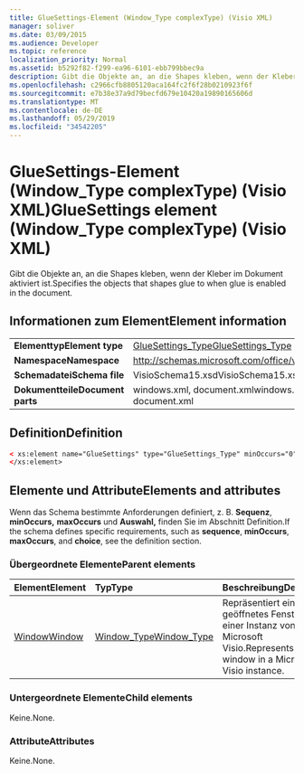 ```yaml
---
title: GlueSettings-Element (Window_Type complexType) (Visio XML)
manager: soliver
ms.date: 03/09/2015
ms.audience: Developer
ms.topic: reference
localization_priority: Normal
ms.assetid: b5292f82-f299-ea96-6101-ebb799bbec9a
description: Gibt die Objekte an, an die Shapes kleben, wenn der Kleber im Dokument aktiviert ist.
ms.openlocfilehash: c2966cfb8805120aca164fc2f6f28b0210923f6f
ms.sourcegitcommit: e7b38e37a9d79becfd679e10420a19890165606d
ms.translationtype: MT
ms.contentlocale: de-DE
ms.lasthandoff: 05/29/2019
ms.locfileid: "34542205"
---
```

# <a name="gluesettings-element-window_type-complextype-visio-xml"></a><span data-ttu-id="5ca8c-103">GlueSettings-Element (Window_Type complexType) (Visio XML)</span><span class="sxs-lookup"><span data-stu-id="5ca8c-103">GlueSettings element (Window_Type complexType) (Visio XML)</span></span>

<span data-ttu-id="5ca8c-104">Gibt die Objekte an, an die Shapes kleben, wenn der Kleber im Dokument aktiviert ist.</span><span class="sxs-lookup"><span data-stu-id="5ca8c-104">Specifies the objects that shapes glue to when glue is enabled in the document.</span></span>
  
## <a name="element-information"></a><span data-ttu-id="5ca8c-105">Informationen zum Element</span><span class="sxs-lookup"><span data-stu-id="5ca8c-105">Element information</span></span>

|||
|:-----|:-----|
|<span data-ttu-id="5ca8c-106">**Elementtyp**</span><span class="sxs-lookup"><span data-stu-id="5ca8c-106">**Element type**</span></span> <br/> |[<span data-ttu-id="5ca8c-107">GlueSettings_Type</span><span class="sxs-lookup"><span data-stu-id="5ca8c-107">GlueSettings_Type</span></span>](gluesettings_type-complextypevisio-xml.md) <br/> |
|<span data-ttu-id="5ca8c-108">**Namespace**</span><span class="sxs-lookup"><span data-stu-id="5ca8c-108">**Namespace**</span></span> <br/> |http://schemas.microsoft.com/office/visio/2012/main  <br/> |
|<span data-ttu-id="5ca8c-109">**Schemadatei**</span><span class="sxs-lookup"><span data-stu-id="5ca8c-109">**Schema file**</span></span> <br/> |<span data-ttu-id="5ca8c-110">VisioSchema15.xsd</span><span class="sxs-lookup"><span data-stu-id="5ca8c-110">VisioSchema15.xsd</span></span>  <br/> |
|<span data-ttu-id="5ca8c-111">**Dokumentteile**</span><span class="sxs-lookup"><span data-stu-id="5ca8c-111">**Document parts**</span></span> <br/> |<span data-ttu-id="5ca8c-112">windows.xml, document.xml</span><span class="sxs-lookup"><span data-stu-id="5ca8c-112">windows.xml, document.xml</span></span>  <br/> |
   
## <a name="definition"></a><span data-ttu-id="5ca8c-113">Definition</span><span class="sxs-lookup"><span data-stu-id="5ca8c-113">Definition</span></span>

```XML
< xs:element name="GlueSettings" type="GlueSettings_Type" minOccurs="0" maxOccurs="1" >
</xs:element>
```

## <a name="elements-and-attributes"></a><span data-ttu-id="5ca8c-114">Elemente und Attribute</span><span class="sxs-lookup"><span data-stu-id="5ca8c-114">Elements and attributes</span></span>

<span data-ttu-id="5ca8c-115">Wenn das Schema bestimmte Anforderungen definiert, z. B. **Sequenz**, **minOccurs,** **maxOccurs** und **Auswahl,** finden Sie im Abschnitt Definition.</span><span class="sxs-lookup"><span data-stu-id="5ca8c-115">If the schema defines specific requirements, such as **sequence**, **minOccurs**, **maxOccurs**, and **choice**, see the definition section.</span></span> 
  
### <a name="parent-elements"></a><span data-ttu-id="5ca8c-116">Übergeordnete Elemente</span><span class="sxs-lookup"><span data-stu-id="5ca8c-116">Parent elements</span></span>

|<span data-ttu-id="5ca8c-117">**Element**</span><span class="sxs-lookup"><span data-stu-id="5ca8c-117">**Element**</span></span>|<span data-ttu-id="5ca8c-118">**Typ**</span><span class="sxs-lookup"><span data-stu-id="5ca8c-118">**Type**</span></span>|<span data-ttu-id="5ca8c-119">**Beschreibung**</span><span class="sxs-lookup"><span data-stu-id="5ca8c-119">**Description**</span></span>|
|:-----|:-----|:-----|
|[<span data-ttu-id="5ca8c-120">Window</span><span class="sxs-lookup"><span data-stu-id="5ca8c-120">Window</span></span>](window-element-windows_type-complextypevisio-xml.md) <br/> |[<span data-ttu-id="5ca8c-121">Window_Type</span><span class="sxs-lookup"><span data-stu-id="5ca8c-121">Window_Type</span></span>](window_type-complextypevisio-xml.md) <br/> |<span data-ttu-id="5ca8c-122">Repräsentiert ein geöffnetes Fenster in einer Instanz von Microsoft Visio.</span><span class="sxs-lookup"><span data-stu-id="5ca8c-122">Represents an open window in a Microsoft Visio instance.</span></span>  <br/> |
   
### <a name="child-elements"></a><span data-ttu-id="5ca8c-123">Untergeordnete Elemente</span><span class="sxs-lookup"><span data-stu-id="5ca8c-123">Child elements</span></span>

<span data-ttu-id="5ca8c-124">Keine.</span><span class="sxs-lookup"><span data-stu-id="5ca8c-124">None.</span></span>
  
### <a name="attributes"></a><span data-ttu-id="5ca8c-125">Attribute</span><span class="sxs-lookup"><span data-stu-id="5ca8c-125">Attributes</span></span>

<span data-ttu-id="5ca8c-126">Keine.</span><span class="sxs-lookup"><span data-stu-id="5ca8c-126">None.</span></span>
  

